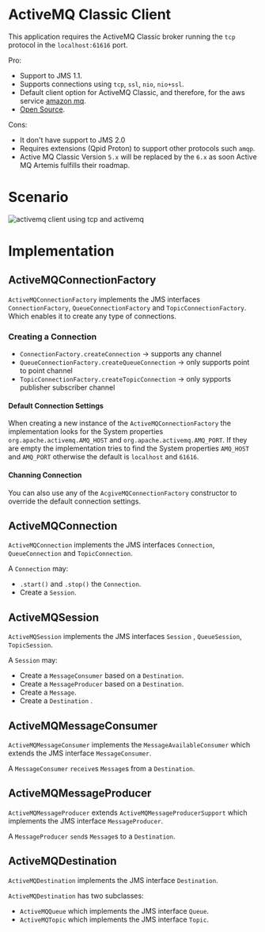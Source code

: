 # ActiveMQ Classic Client

This application requires the ActiveMQ Classic broker running the `tcp` protocol in the `localhost:61616` port.

Pro:
* Support to JMS 1.1.
* Supports connections using `tcp`, `ssl`, `nio`, `nio+ssl`.
* Default client option for ActiveMQ Classic, and therefore, for the aws service [amazon mq](https://aws.amazon.com/pt/amazon-mq/).
* [Open Source](https://github.com/apache/activemq/tree/master/activemq-client).

Cons:
* It don't have support to JMS 2.0
* Requires extensions (Qpid Proton) to support other protocols such `amqp`.
* Active MQ Classic Version `5.x` will be replaced by the `6.x` as soon Active MQ Artemis fulfills their roadmap.

# Scenario
![activemq client using tcp and activemq](https://github.wdf.sap.corp/raw/I840973/java-mom-client/master/mom-activemq-classic/activemq-client.jpg)

# Implementation
## ActiveMQConnectionFactory
`ActiveMQConnectionFactory` implements the JMS interfaces `ConnectionFactory`, `QueueConnectionFactory` and `TopicConnectionFactory`. Which enables it to create any type of connections.

### Creating a Connection
* `ConnectionFactory.createConnection` -> supports any channel
* `QueueConnectionFactory.createQueueConnection` -> only supports point to point channel
* `TopicConnectionFactory.createTopicConnection` -> only sypports publisher subscriber channel

#### Default Connection Settings
When creating a new instance of the `ActiveMQConnectionFactory` the implementation looks for the System properties `org.apache.activemq.AMQ_HOST` and `org.apache.activemq.AMQ_PORT`. If they are empty the implementation tries to find the System properties `AMQ_HOST` and `AMQ_PORT` otherwise the default is `localhost` and `61616`.

#### Channing Connection
You can also use any of the `AcgiveMQConnectionFactory` constructor to override the default connection settings.

## ActiveMQConnection
`ActiveMQConnection` implements the JMS interfaces `Connection`, `QueueConnection` and `TopicConnection`.

A `Connection` may:
* `.start()` and `.stop()` the `Connection`.
* Create a `Session`.

## ActiveMQSession
`ActiveMQSession` implements the JMS interfaces `Session` , `QueueSession`, `TopicSession`.

A `Session` may:
* Create a `MessageConsumer` based on a `Destination`.
* Create a `MessageProducer` based on a `Destination`.
* Create a `Message`.
* Create a `Destination` .

## ActiveMQMessageConsumer
`ActiveMQMessageConsumer` implements the `MessageAvailableConsumer` which extends the JMS interface `MessageConsumer`.

A `MessageConsumer` `receive`s `Message`s from a `Destination`.

## ActiveMQMessageProducer
`ActiveMQMessageProducer` extends `ActiveMQMessageProducerSupport` which implements the JMS interface `MessageProducer`.

A `MessageProducer` `send`s `Message`s to a `Destination`.

## ActiveMQDestination
`ActiveMQDestination` implements the JMS interface `Destination`.

`ActiveMQDestination` has two subclasses:
* `ActiveMQQueue` which implements the JMS interface `Queue`.
* `ActiveMQTopic` which implements the JMS interface `Topic`.
